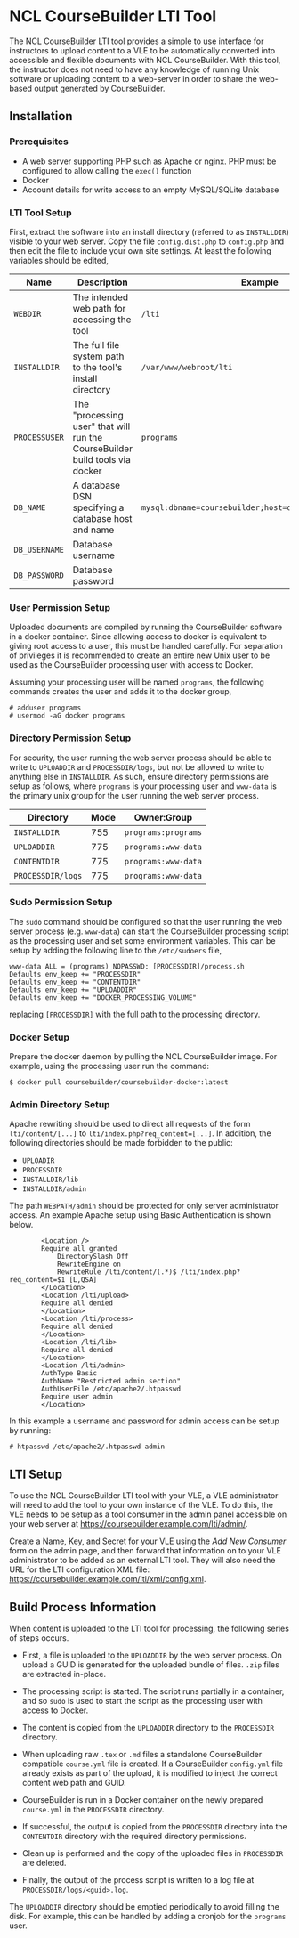 # NCL CourseBuilder LTI Tool

The NCL CourseBuilder LTI tool provides a simple to use interface for instructors to upload content to a VLE to be automatically converted into accessible and flexible documents with NCL CourseBuilder. With this tool, the instructor does not need to have any knowledge of running Unix software or uploading content to a web-server in order to share the web-based output generated by CourseBuilder.

## Installation

### Prerequisites
  * A web server supporting PHP such as Apache or nginx. PHP must be configured to allow calling the `exec()` function
  * Docker
  * Account details for write access to an empty MySQL/SQLite database

### LTI Tool Setup
First, extract the software into an install directory (referred to as `INSTALLDIR`) visible to your web server. Copy the file `config.dist.php` to `config.php` and then edit the file to include your own site settings. At least the following variables should be edited,

Name         | Description | Example
-------------|-------------|---------
`WEBDIR`     | The intended web path for accessing the tool | `/lti`
`INSTALLDIR` | The full file system path to the tool's install directory | `/var/www/webroot/lti`
`PROCESSUSER` | The "processing user" that will run the CourseBuilder build tools via docker  | `programs`
`DB_NAME` | A database DSN specifying a database host and name  | `mysql:dbname=coursebuilder;host=database.example.com`
`DB_USERNAME` | Database username  |
`DB_PASSWORD` | Database password  |

### User Permission Setup

Uploaded documents are compiled by running the CourseBuilder software in a docker container. Since allowing access to docker is equivalent to giving root access to a user, this must be handled carefully. For separation of privileges it is recommended to create an entire new Unix user to be used as the CourseBuilder processing user with access to Docker.

Assuming your processing user will be named `programs`, the following commands creates the user and adds it to the docker group,
```
# adduser programs
# usermod -aG docker programs
```

### Directory Permission Setup

For security, the user running the web server process should be able to write to `UPLOADDIR` and `PROCESSDIR/logs`, but not be allowed to write to anything else in `INSTALLDIR`. As such, ensure directory permissions are setup as follows, where `programs` is your processing user and `www-data` is the primary unix group for the user running the web server process.

Directory | Mode | Owner:Group
----------|------|--------------
`INSTALLDIR` | 755 | `programs:programs`
`UPLOADDIR`  | 775 | `programs:www-data`
`CONTENTDIR`  | 775 | `programs:www-data`
`PROCESSDIR/logs` |775 | `programs:www-data`

### Sudo Permission Setup

The `sudo` command should be configured so that the user running the web server process (e.g. `www-data`) can start the CourseBuilder processing script as the processing user and set some environment variables. This can be setup by adding the following line to the `/etc/sudoers` file,

```
www-data ALL = (programs) NOPASSWD: [PROCESSDIR]/process.sh
Defaults env_keep += "PROCESSDIR"
Defaults env_keep += "CONTENTDIR"
Defaults env_keep += "UPLOADDIR"
Defaults env_keep += "DOCKER_PROCESSING_VOLUME"

```

replacing `[PROCESSDIR]` with the full path to the processing directory.

### Docker Setup

Prepare the docker daemon by pulling the NCL CourseBuilder image. For example, using the processing user run the command:
```
$ docker pull coursebuilder/coursebuilder-docker:latest
```

### Admin Directory Setup

Apache rewriting should be used to direct all requests of the form `lti/content/[...]` to `lti/index.php?req_content=[...]`. In addition, the following directories should be made forbidden to the public:

 * `UPLOADIR`
 * `PROCESSDIR`
 * `INSTALLDIR/lib`
 * `INSTALLDIR/admin`

The path `WEBPATH/admin` should be protected for only server administrator access. An example Apache setup using Basic Authentication is shown below.

```
        <Location />
	    Require all granted
            DirectorySlash Off
            RewriteEngine on
            RewriteRule /lti/content/(.*)$ /lti/index.php?req_content=$1 [L,QSA]
        </Location>
        <Location /lti/upload>
	    Require all denied
        </Location>
        <Location /lti/process>
	    Require all denied
        </Location>
        <Location /lti/lib>
	    Require all denied
        </Location>
        <Location /lti/admin>
	    AuthType Basic
	    AuthName "Restricted admin section"
	    AuthUserFile /etc/apache2/.htpasswd
	    Require user admin
        </Location>
```

In this example a username and password for admin access can be setup by running:

```
# htpasswd /etc/apache2/.htpasswd admin
```

## LTI Setup

To use the NCL CourseBuilder LTI tool with your VLE, a VLE administrator will need to add the tool to your own instance of the VLE. To do this, the VLE needs to be setup as a tool consumer in the admin panel accessible on your web server at https://coursebuilder.example.com/lti/admin/.

Create a Name, Key, and Secret for your VLE using the *Add New Consumer* form on the admin page, and then forward that information on to your VLE administrator to be added as an external LTI tool. They will also need the URL for the LTI configuration XML file: https://coursebuilder.example.com/lti/xml/config.xml.

## Build Process Information

When content is uploaded to the LTI tool for processing, the following series of steps occurs.

  * First, a file is uploaded to the `UPLOADDIR` by the web server process. On upload a GUID is generated for the uploaded bundle of files. `.zip` files are extracted in-place.

  * The processing script is started. The script runs partially in a container, and so `sudo` is used to start the script as the processing user with access to Docker.

  * The content is copied from the `UPLOADDIR` directory to the `PROCESSDIR` directory.

  * When uploading raw `.tex` or `.md` files a standalone CourseBuilder compatible `course.yml` file is created. If a CourseBuilder `config.yml` file already exists as part of the upload, it is modified to inject the correct content web path and GUID.

  * CourseBuilder is run in a Docker container on the newly prepared `course.yml` in the `PROCESSDIR` directory.

  * If successful, the output is copied from the `PROCESSDIR` directory into the `CONTENTDIR` directory with the required directory permissions.

  * Clean up is performed and the copy of the uploaded files in `PROCESSDIR` are deleted.

  * Finally, the output of the process script is written to a log file at `PROCESSDIR/logs/<guid>.log`.

The `UPLOADDIR` directory should be emptied periodically to avoid filling the disk. For example, this can be handled by adding a cronjob for the `programs` user.

